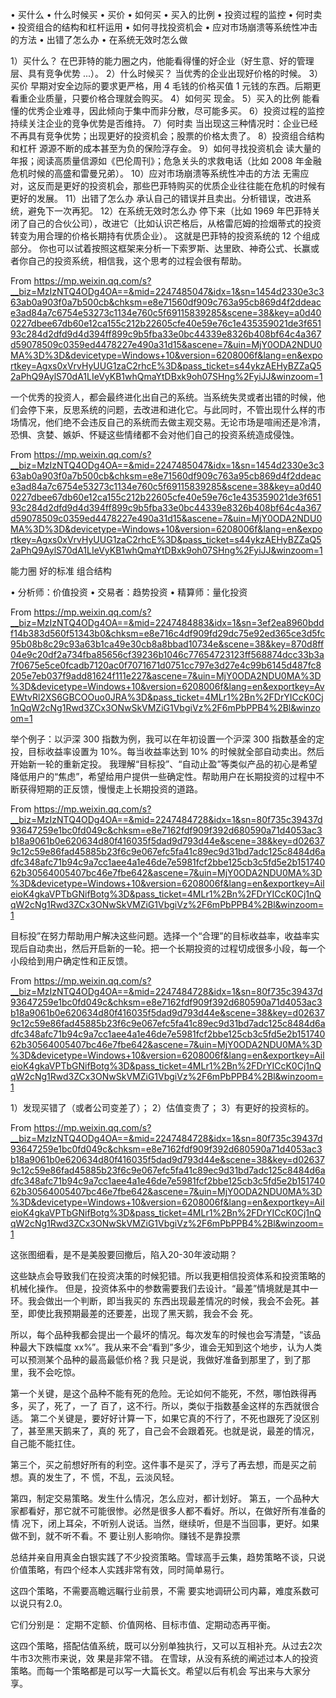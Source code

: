 • 买什么
• 什么时候买
• 买价
• 如何买
• 买入的比例
• 投资过程的监控
• 何时卖
• 投资组合的结构和杠杆运用
• 如何寻找投资机会
• 应对市场崩溃等系统性冲击的方法
• 出错了怎么办
• 在系统无效时怎么做

1）买什么？
在巴菲特的能力圈之内，他能看得懂的好企业（好生意、好的管理层、具有竞争优势 ...）。
2）什么时候买？
当优秀的企业出现好价格的时候。
3）买价
早期对安全边际的要求更严格，用 4 毛钱的价格买值 1 元钱的东西。后期更看重企业质量，只要价格合理就会购买。
4）如何买
现金。
5）买入的比例
能看懂的优秀企业难寻，因此倾向于集中而非分散，尽可能多买。
6）投资过程的监控
持续关注企业的竞争优势是否维持。
7）何时卖
当出现这三种情况时：企业已经不再具有竞争优势；出现更好的投资机会；股票的价格太贵了。
8）投资组合结构和杠杆
源源不断的成本甚至为负的保险浮存金。
9）如何寻找投资机会
读大量的年报；阅读高质量信源如《巴伦周刊》；危急关头的求救电话（比如 2008 年金融危机时候的高盛和雷曼兄弟）。
10）应对市场崩溃等系统性冲击的方法
无需应对，这反而是更好的投资机会，那些巴菲特购买的优质企业往往能在危机的时候有更好的发展。
11）出错了怎么办
承认自己的错误并且卖出。分析错误，改进系统，避免下一次再犯。
12）在系统无效时怎么办
停下来（比如 1969 年巴菲特关闭了自己的合伙公司），改进它（比如认识芒格后，从格雷厄姆的捡烟蒂式的投资转变为用合理的价格长期持有优质企业）。
这就是巴菲特的投资系统的 12 个组成部分。
你也可以试着按照这框架来分析一下索罗斯、达里欧、神奇公式、长赢或者你自己的投资系统，相信我，这个思考的过程会很有帮助。

From <https://mp.weixin.qq.com/s?__biz=MzIzNTQ4ODg4OA==&mid=2247485047&idx=1&sn=1454d2330e3c363ab0a903f0a7b500cb&chksm=e8e71560df909c763a95cb869d4f2ddeace3ad84a7c6754e53273c1134e760c5f69115839285&scene=38&key=a0d400227dbee67db60e12ca155c212b22605cfe40e59e76c1e435359021de3f65193c284d2dfd9d4d394ff899c9b5fba33e0bc44339e8326b408bf64c4a367d59078509c0359ed4478227e490a31d15&ascene=7&uin=MjY0ODA2NDU0MA%3D%3D&devicetype=Windows+10&version=6208006f&lang=en&exportkey=Agxs0xVrvHyUUG1zaC2rhcE%3D&pass_ticket=s44ykzAEHyBZZaQ52aPhQ9AylS70dA1LIeVyKB1whQmaYtDBxk9oh07SHng%2FyiJJ&winzoom=1> 




一个优秀的投资人，都会最终进化出自己的系统。当系统失灵或者出错的时候，他们会停下来，反思系统的问题，去改进和进化它。与此同时，不管出现什么样的市场情况，他们绝不会违反自己的系统而去做主观交易。无论市场是喧闹还是冷清，恐惧、贪婪、嫉妒、怀疑这些情绪都不会对他们自己的投资系统造成侵蚀。

From <https://mp.weixin.qq.com/s?__biz=MzIzNTQ4ODg4OA==&mid=2247485047&idx=1&sn=1454d2330e3c363ab0a903f0a7b500cb&chksm=e8e71560df909c763a95cb869d4f2ddeace3ad84a7c6754e53273c1134e760c5f69115839285&scene=38&key=a0d400227dbee67db60e12ca155c212b22605cfe40e59e76c1e435359021de3f65193c284d2dfd9d4d394ff899c9b5fba33e0bc44339e8326b408bf64c4a367d59078509c0359ed4478227e490a31d15&ascene=7&uin=MjY0ODA2NDU0MA%3D%3D&devicetype=Windows+10&version=6208006f&lang=en&exportkey=Agxs0xVrvHyUUG1zaC2rhcE%3D&pass_ticket=s44ykzAEHyBZZaQ52aPhQ9AylS70dA1LIeVyKB1whQmaYtDBxk9oh07SHng%2FyiJJ&winzoom=1> 



能力圈
好的标准
组合结构


• 分析师：价值投资
• 交易者：趋势投资
• 精算师：量化投资

From <https://mp.weixin.qq.com/s?__biz=MzIzNTQ4ODg4OA==&mid=2247484883&idx=1&sn=3ef2ea8960bddf14b383d560f51343b0&chksm=e8e716c4df909fd29dc75e92ed365ce3d5fc95b08b8c29c93a63b1ca49e30cb8a8bbad10734e&scene=38&key=870d8ff04e9c20df2a734fba85656cf39236b1046c77654723123ff568874dcc33b3a7f0675e5ce0fcadb7120ac0f7071671d0751cc797e3d27e4c99b6145d487fc8205e7eb037f9add81624f111e227&ascene=7&uin=MjY0ODA2NDU0MA%3D%3D&devicetype=Windows+10&version=6208006f&lang=en&exportkey=AvEWtvRl2XS6GBCOOuo0JRA%3D&pass_ticket=4MLr1%2Bn%2FDrYICcK0Cj1nQqW2cNg1Rwd3ZCx3ONwSkVMZiG1VbgiVz%2F6mPbPPB4%2Bl&winzoom=1> 



举个例子：以沪深 300 指数为例，我可以在年初设置一个沪深 300 指数基金的定投，目标收益率设置为 10%。每当收益率达到 10% 的时候就全部自动卖出。然后开始新一轮的重新定投。
我理解“目标投”、“自动止盈”等类似产品的初心是希望降低用户的“焦虑”，希望给用户提供一些确定性。帮助用户在长期投资的过程中不断获得短期的正反馈，慢慢走上长期投资的道路。

From <https://mp.weixin.qq.com/s?__biz=MzIzNTQ4ODg4OA==&mid=2247484728&idx=1&sn=80f735c39437d93647259e1bc0fd049c&chksm=e8e7162fdf909f392d680590a71d4053ac3b18a9061b0e620634d80f416035f5dad9d793d44e&scene=38&key=d026379c12c59e86fad45885b23f6c9e067efc5fa41c89ec9d31bd7adc125c8484d6adfc348afc71b94c9a7cc1aee4a1e46de7e5981fcf2bbe125cb3c5fd5e2b15174062b30564005407bc46e7fbe642&ascene=7&uin=MjY0ODA2NDU0MA%3D%3D&devicetype=Windows+10&version=6208006f&lang=en&exportkey=AileioK4gkaVPTbGNifBotg%3D&pass_ticket=4MLr1%2Bn%2FDrYICcK0Cj1nQqW2cNg1Rwd3ZCx3ONwSkVMZiG1VbgiVz%2F6mPbPPB4%2Bl&winzoom=1> 

目标投”在努力帮助用户解决这些问题。选择一个“合理”的目标收益率，收益率实现后自动卖出，然后开启新的一轮。把一个长期投资的过程切成很多小段，每一个小段给到用户确定性和正反馈。

From <https://mp.weixin.qq.com/s?__biz=MzIzNTQ4ODg4OA==&mid=2247484728&idx=1&sn=80f735c39437d93647259e1bc0fd049c&chksm=e8e7162fdf909f392d680590a71d4053ac3b18a9061b0e620634d80f416035f5dad9d793d44e&scene=38&key=d026379c12c59e86fad45885b23f6c9e067efc5fa41c89ec9d31bd7adc125c8484d6adfc348afc71b94c9a7cc1aee4a1e46de7e5981fcf2bbe125cb3c5fd5e2b15174062b30564005407bc46e7fbe642&ascene=7&uin=MjY0ODA2NDU0MA%3D%3D&devicetype=Windows+10&version=6208006f&lang=en&exportkey=AileioK4gkaVPTbGNifBotg%3D&pass_ticket=4MLr1%2Bn%2FDrYICcK0Cj1nQqW2cNg1Rwd3ZCx3ONwSkVMZiG1VbgiVz%2F6mPbPPB4%2Bl&winzoom=1> 

1）发现买错了（或者公司变差了）；
2）估值变贵了；
3）有更好的投资标的。

From <https://mp.weixin.qq.com/s?__biz=MzIzNTQ4ODg4OA==&mid=2247484728&idx=1&sn=80f735c39437d93647259e1bc0fd049c&chksm=e8e7162fdf909f392d680590a71d4053ac3b18a9061b0e620634d80f416035f5dad9d793d44e&scene=38&key=d026379c12c59e86fad45885b23f6c9e067efc5fa41c89ec9d31bd7adc125c8484d6adfc348afc71b94c9a7cc1aee4a1e46de7e5981fcf2bbe125cb3c5fd5e2b15174062b30564005407bc46e7fbe642&ascene=7&uin=MjY0ODA2NDU0MA%3D%3D&devicetype=Windows+10&version=6208006f&lang=en&exportkey=AileioK4gkaVPTbGNifBotg%3D&pass_ticket=4MLr1%2Bn%2FDrYICcK0Cj1nQqW2cNg1Rwd3ZCx3ONwSkVMZiG1VbgiVz%2F6mPbPPB4%2Bl&winzoom=1> 

这张图细看，是不是美股要回撤后，陷入20-30年波动期？



这些缺点会导致我们在投资决策的时候犯错。所以我更相信投资体系和投资策略的机械化操作。
但是，投资体系中的参数需要我们去设计。“最差”情境就是其中一环。我会做出一个判断，即当我买的
东西出现最差情况的时候，我会不会死。甚至，即使比我预期最差的还要差，出现了黑天鹅，我会不会
死。

所以，每个品种我都会提出一个最坏的情况。每次发车的时候也会写清楚，“该品种最大下跌幅度
xx%”。我从来不会“看到”多少，谁会无知到这个地步，认为人类可以预测某个品种的最高最低价格？我
只是说，我做好准备到那里了，到了那里，我不会吃惊。


第一个关键，是这个品种不能有死的危险。无论如何不能死，不然，哪怕跌得再多，买了，死了，一了
百了，这不行。所以，类似于指数基金这样的东西就很合适。
第二个关键是，要好好计算一下，如果它真的不行了，不死也跟死了没区别了，甚至黑天鹅来了，真的
死了，自己会不会跟着死。也就是说，最差的情况，自己能不能扛住。

第三个，买之前想好所有的利空。这件事不是买了，浮亏了再去想，而是买之前想。真的发生了，不
慌，不乱，云淡风轻。

第四，制定交易策略。发生什么情况，怎么应对，都计划好。
第五，一个品种大家都看好，那它就不可能很惨。必然是很多人都不看好。所以，在做好所有准备的情
况下，闭上耳朵，不听别人说话。当然，继续听，但是不当回事，更好。如果做不到，就不听不看。不
要让别人影响你。赚钱不是靠投票

总结并亲自用真金白银实践了不少投资策略。雪球高手云集，趋势策略不谈，只说
价值策略，有四个经本人实践非常有效，同时简单易行。

这四个策略，不需要高瞻远瞩行业前景，不需
要实地调研公司内幕，难度系数可以说只有2.0。

它们分别是：
定期不定额、价值网格、目标市值、定期动态再平衡。

这四个策略，搭配估值系统，既可以分别单独执行，又可以互相补充。从过去2次牛市3次熊市来说，效
果是非常不错。
在雪球，从没有系统的阐述过本人的投资策略。而每一个策略都是可以写一大篇长文。希望以后有机会
写出来与大家分享。